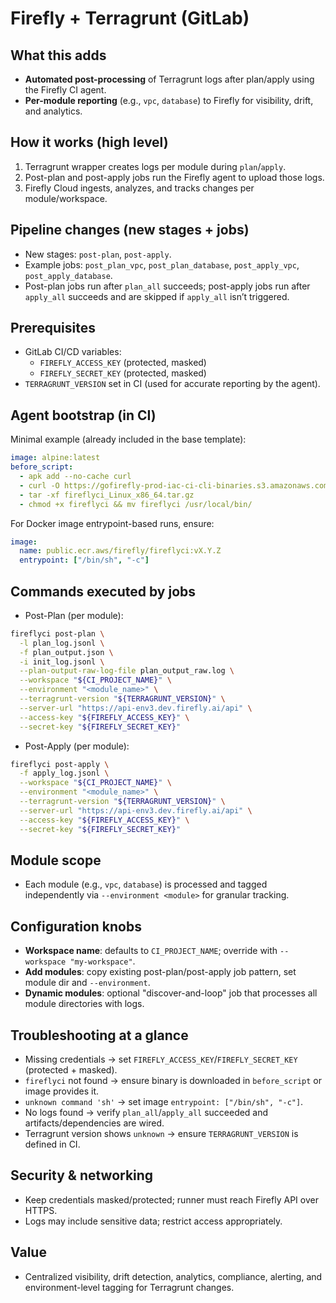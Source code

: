 # Firefly + Terragrunt (GitLab)

## What this adds
- **Automated post-processing** of Terragrunt logs after plan/apply using the Firefly CI agent.
- **Per-module reporting** (e.g., `vpc`, `database`) to Firefly for visibility, drift, and analytics.

## How it works (high level)
1. Terragrunt wrapper creates logs per module during `plan`/`apply`.
2. Post-plan and post-apply jobs run the Firefly agent to upload those logs.
3. Firefly Cloud ingests, analyzes, and tracks changes per module/workspace.

## Pipeline changes (new stages + jobs)
- New stages: `post-plan`, `post-apply`.
- Example jobs: `post_plan_vpc`, `post_plan_database`, `post_apply_vpc`, `post_apply_database`.
- Post-plan jobs run after `plan_all` succeeds; post-apply jobs run after `apply_all` succeeds and are skipped if `apply_all` isn’t triggered.

## Prerequisites
- GitLab CI/CD variables:
  - `FIREFLY_ACCESS_KEY` (protected, masked)
  - `FIREFLY_SECRET_KEY` (protected, masked)
- `TERRAGRUNT_VERSION` set in CI (used for accurate reporting by the agent).

## Agent bootstrap (in CI)
Minimal example (already included in the base template):

```yaml
image: alpine:latest
before_script:
  - apk add --no-cache curl
  - curl -O https://gofirefly-prod-iac-ci-cli-binaries.s3.amazonaws.com/fireflyci/latest/fireflyci_Linux_x86_64.tar.gz
  - tar -xf fireflyci_Linux_x86_64.tar.gz
  - chmod +x fireflyci && mv fireflyci /usr/local/bin/
```

For Docker image entrypoint-based runs, ensure:

```yaml
image:
  name: public.ecr.aws/firefly/fireflyci:vX.Y.Z
  entrypoint: ["/bin/sh", "-c"]
```

## Commands executed by jobs
- Post-Plan (per module):
```bash
fireflyci post-plan \
  -l plan_log.jsonl \
  -f plan_output.json \
  -i init_log.jsonl \
  --plan-output-raw-log-file plan_output_raw.log \
  --workspace "${CI_PROJECT_NAME}" \
  --environment "<module_name>" \
  --terragrunt-version "${TERRAGRUNT_VERSION}" \
  --server-url "https://api-env3.dev.firefly.ai/api" \
  --access-key "${FIREFLY_ACCESS_KEY}" \
  --secret-key "${FIREFLY_SECRET_KEY}"
```

- Post-Apply (per module):
```bash
fireflyci post-apply \
  -f apply_log.jsonl \
  --workspace "${CI_PROJECT_NAME}" \
  --environment "<module_name>" \
  --terragrunt-version "${TERRAGRUNT_VERSION}" \
  --server-url "https://api-env3.dev.firefly.ai/api" \
  --access-key "${FIREFLY_ACCESS_KEY}" \
  --secret-key "${FIREFLY_SECRET_KEY}"
```

## Module scope
- Each module (e.g., `vpc`, `database`) is processed and tagged independently via `--environment <module>` for granular tracking.

## Configuration knobs
- **Workspace name**: defaults to `CI_PROJECT_NAME`; override with `--workspace "my-workspace"`.
- **Add modules**: copy existing post-plan/post-apply job pattern, set module dir and `--environment`.
- **Dynamic modules**: optional "discover-and-loop" job that processes all module directories with logs.

## Troubleshooting at a glance
- Missing credentials → set `FIREFLY_ACCESS_KEY`/`FIREFLY_SECRET_KEY` (protected + masked).
- `fireflyci` not found → ensure binary is downloaded in `before_script` or image provides it.
- `unknown command 'sh'` → set image `entrypoint: ["/bin/sh", "-c"]`.
- No logs found → verify `plan_all`/`apply_all` succeeded and artifacts/dependencies are wired.
- Terragrunt version shows `unknown` → ensure `TERRAGRUNT_VERSION` is defined in CI.

## Security & networking
- Keep credentials masked/protected; runner must reach Firefly API over HTTPS.
- Logs may include sensitive data; restrict access appropriately.

## Value
- Centralized visibility, drift detection, analytics, compliance, alerting, and environment-level tagging for Terragrunt changes.


